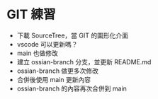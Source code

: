 # GIT 練習

- 下載 SourceTree，當 GIT 的圖形化介面
- vscode 可以更新嗎？
- main 也做修改
- 建立 ossian-branch 分支，並更新 README.md
- ossian-branch 做更多次修改
- 合併後使用 main 更新內容
- ossian-branch 的內容再次合併到 main
